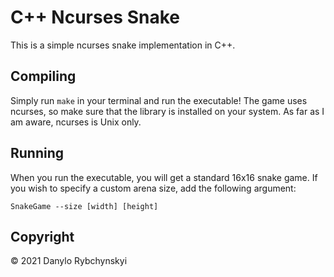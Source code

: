 # C++ Ncurses Snake
This is a simple ncurses snake implementation in C++.

## Compiling
Simply run `make` in your terminal and run the executable! The game uses ncurses, so make sure that the library is installed on your system. As far as I am aware, ncurses is Unix only.

## Running
When you run the executable, you will get a standard 16x16 snake game. If you wish to specify a custom arena size, add the following argument:

`SnakeGame --size [width] [height]`

## Copyright
© 2021 Danylo Rybchynskyi
